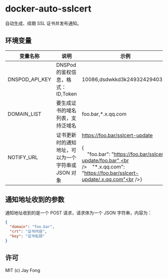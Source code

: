 # docker-auto-sslcert

自动生成、续期 SSL 证书并发布通知。

## 环境变量

| 变量名称       | 说明                                               | 示例                                                                                                                                                                                                                        |
| -------------- | -------------------------------------------------- | --------------------------------------------------------------------------------------------------------------------------------------------------------------------------------------------------------------------------- |
| DNSPOD_API_KEY | DNSPod 的鉴权信息，格式：ID,Token                  | 10086,dsdwkkd3k2493242940329                                                                                                                                                                                                |
| DOMAIN_LIST    | 要生成证书的域名列表，支持泛域名                   | foo.bar,\*.x.qq.com                                                                                                                                                                                                         |
| NOTIFY_URL     | 证书更新时的通知地址，可以为一个字符串或 JSON 对象 | https://foo.bar/sslcert-update<br /><br />{<br />&nbsp;&nbsp;&nbsp;&nbsp;"foo.bar": "https://foo.bar/sslcert-update/foo.bar",<br />&nbsp;&nbsp;&nbsp;&nbsp;"\*.x.qq.com": "https://foo.bar/sslcert-update/.x.qq.com"<br />} |

## 通知地址收到的参数

通知地址收到的是一个 POST 请求，请求体为一个 JSON 字符串，内容为：

```json
{
  "domain": "foo.bar",
  "crt": "证书内容",
  "key": "证书私钥"
}
```

## 许可

MIT (c) Jay Fong
